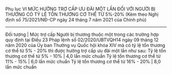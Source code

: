 Phụ lục VI
MỨC HƯỞNG TRỢ CẤP ƯU ĐÃI MỘT LẦN ĐỐI VỚI NGƯỜI BỊ THƯƠNG CÓ TỶ LỆ TỔN THƯƠNG CƠ THỂ TỪ 5%-20%
(Kèm theo Nghị định số 75/2021/NĐ-CP ngày 24 tháng 7 năm 2021 của Chính phủ)
____________________
Đối tượng | Mức trợ cấp
Người bị thương thuộc một trong các trường hợp quy định tại Điều 23 Pháp lệnh số 02/2020/UBTVQH14 ngày 09 tháng 12 năm 2020 của Ủy ban Thường vụ Quốc hội khóa XIV mà có tỷ lệ tổn thương cơ thể từ 5% - 20% thì được hưởng trợ cấp ưu đãi một lần như sau:
Tỷ lệ tổn thương cơ thể từ 5% - 10% | 4,0 lần mức chuẩn
Tỷ lệ tổn thương cơ thể từ 11% - 15% | 6,0 lần mức chuẩn
Tỷ lệ tổn thương cơ thể từ 16% - 20% | 8,0 lần mức chuẩn